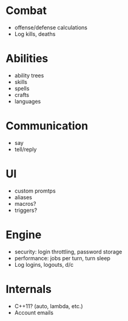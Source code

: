 # Combat
  * offense/defense calculations
  * Log kills, deaths

# Abilities
  * ability trees
  * skills
  * spells
  * crafts
  * languages

# Communication
  * say
  * tell/reply

# UI
  * custom promtps
  * aliases
  * macros?
  * triggers?

# Engine
  * security: login throttling, password storage
  * performance: jobs per turn, turn sleep
  * Log logins, logouts, d/c

# Internals
  * C++11? (auto, lambda, etc.)
  * Account emails

